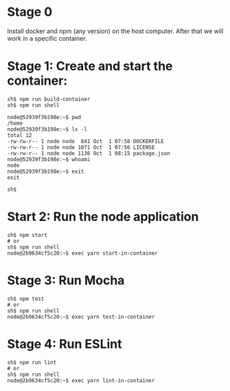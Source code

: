 # Stage 0
Install docker and npm (any version) on the host computer.
After that we will work in a specific container.

# Stage 1: Create and start the container:

```
sh$ npm run build-container
sh$ npm run shell

node@52939f3b198e:~$ pwd
/home
node@52939f3b198e:~$ ls -l
total 12
-rw-rw-r-- 1 node node  841 Oct  1 07:58 DOCKERFILE
-rw-rw-r-- 1 node node 1071 Oct  1 07:56 LICENSE
-rw-rw-r-- 1 node node 1136 Oct  1 08:15 package.json
node@52939f3b198e:~$ whoami
node
node@52939f3b198e:~$ exit
exit

sh$
```

# Start 2: Run the node application

```
sh$ npm start
# or
sh$ npm run shell
node@2b9634cf5c20:~$ exec yarn start-in-container
```

# Stage 3: Run Mocha

```
sh$ npm test
# or
sh$ npm run shell
node@2b9634cf5c20:~$ exec yarn test-in-container
```

# Stage 4: Run ESLint

```
sh$ npm run lint
# or
sh$ npm run shell
node@2b9634cf5c20:~$ exec yarn lint-in-container
```


